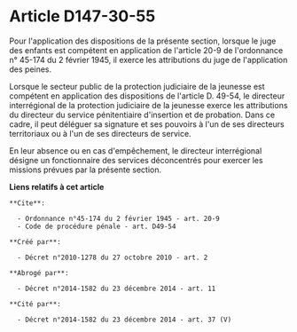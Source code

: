 # Article D147-30-55

Pour l'application des dispositions de la présente section, lorsque le juge des enfants est compétent en application de
l'article 20-9 de l'ordonnance n° 45-174 du 2 février 1945, il exerce les attributions du juge de l'application des peines. 

Lorsque le secteur public de la protection judiciaire de la jeunesse est compétent en application des dispositions de
l'article D. 49-54, le directeur interrégional de la protection judiciaire de la jeunesse exerce les attributions du
directeur du service pénitentiaire d'insertion et de probation. Dans ce cadre, il peut déléguer sa signature et ses pouvoirs
à l'un de ses directeurs territoriaux ou à l'un de ses directeurs de service. 

En leur absence ou en cas d'empêchement, le directeur interrégional désigne un fonctionnaire des services déconcentrés pour
exercer les missions prévues par la présente section.

**Liens relatifs à cet article**

	**Cite**:

	  - Ordonnance n°45-174 du 2 février 1945 - art. 20-9
	  - Code de procédure pénale - art. D49-54

	**Créé par**:

	  - Décret n°2010-1278 du 27 octobre 2010 - art. 2

	**Abrogé par**:

	  - Décret n°2014-1582 du 23 décembre 2014 - art. 11

	**Cité par**:

	  - Décret n°2014-1582 du 23 décembre 2014 - art. 37 (V)
